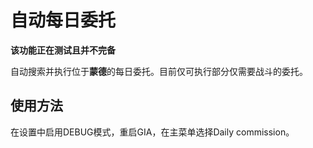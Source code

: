 # 自动每日委托
**该功能正在测试且并不完备**

自动搜索并执行位于**蒙德**的每日委托。目前仅可执行部分仅需要战斗的委托。

## 使用方法

在设置中启用DEBUG模式，重启GIA，在主菜单选择Daily commission。

